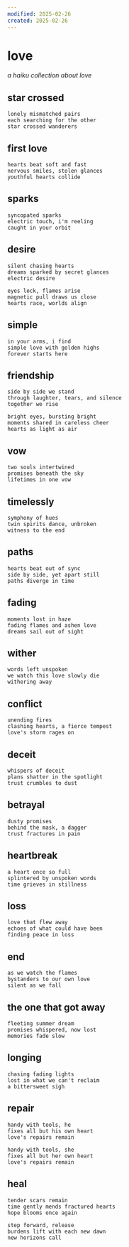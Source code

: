```yaml
---
modified: 2025-02-26
created: 2025-02-26
---
```

# love

_a haiku collection about love_

## star crossed

```
lonely mismatched pairs
each searching for the other
star crossed wanderers
```

## first love

```
hearts beat soft and fast
nervous smiles, stolen glances
youthful hearts collide
```

## sparks

```
syncopated sparks
electric touch, i'm reeling
caught in your orbit
```

## desire

```
silent chasing hearts
dreams sparked by secret glances
electric desire

eyes lock, flames arise
magnetic pull draws us close
hearts race, worlds align
```

## simple

```
in your arms, i find
simple love with golden highs
forever starts here
```

## friendship

```
side by side we stand
through laughter, tears, and silence
together we rise

bright eyes, bursting bright
moments shared in careless cheer
hearts as light as air
```

## vow

```
two souls intertwined
promises beneath the sky
lifetimes in one vow
```

## timelessly

```
symphony of hues
twin spirits dance, unbroken
witness to the end
```

## paths

```
hearts beat out of sync
side by side, yet apart still
paths diverge in time
```

## fading

```
moments lost in haze
fading flames and ashen love
dreams sail out of sight
```

## wither

```
words left unspoken
we watch this love slowly die
withering away
```

## conflict

```
unending fires
clashing hearts, a fierce tempest
love's storm rages on
```

## deceit

```
whispers of deceit
plans shatter in the spotlight
trust crumbles to dust
```

## betrayal

```
dusty promises
behind the mask, a dagger
trust fractures in pain
```

## heartbreak

```
a heart once so full
splintered by unspoken words
time grieves in stillness
```

## loss

```
love that flew away
echoes of what could have been
finding peace in loss
```

## end

```
as we watch the flames
bystanders to our own love
silent as we fall
```

## the one that got away

```
fleeting summer dream
promises whispered, now lost
memories fade slow
```

## longing

```
chasing fading lights
lost in what we can't reclaim
a bittersweet sigh
```

## repair

```
handy with tools, he
fixes all but his own heart
love's repairs remain

handy with tools, she
fixes all but her own heart
love's repairs remain
```

## heal

```
tender scars remain
time gently mends fractured hearts
hope blooms once again

step forward, release
burdens lift with each new dawn
new horizons call
```
